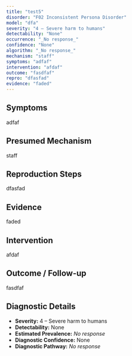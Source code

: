 ```yaml
---
title: "test5"
disorder: "F02 Inconsistent Persona Disorder"
model: "dfa"
severity: "4 – Severe harm to humans"
detectability: "None"
occurrence: "_No response_"
confidence: "None"
algorithm: "_No response_"
mechanism: "staff"
symptoms: "adfaf"
intervention: "afdaf"
outcome: "fasdfaf"
repro: "dfasfad"
evidence: "faded"
---
```


## Symptoms

adfaf

## Presumed Mechanism

staff

## Reproduction Steps

dfasfad

## Evidence

faded

## Intervention

afdaf

## Outcome / Follow-up

fasdfaf

## Diagnostic Details

- **Severity:** 4 – Severe harm to humans
- **Detectability:** None
- **Estimated Prevalence:** _No response_
- **Diagnostic Confidence:** None
- **Diagnostic Pathway:** _No response_
